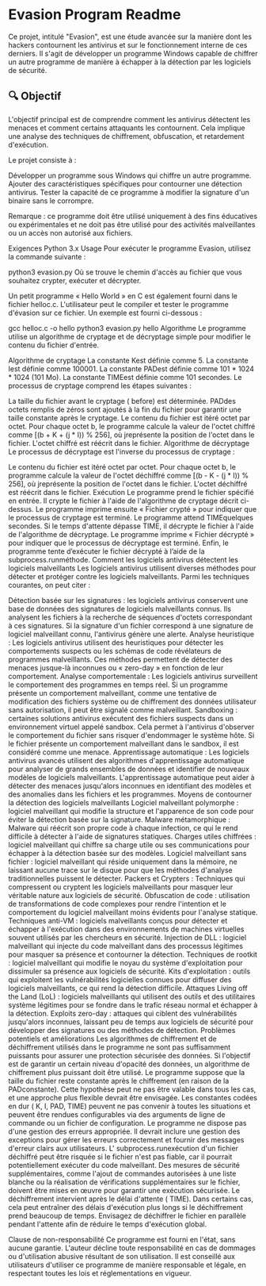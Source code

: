 # Evasion Program Readme

Ce projet, intitulé "Evasion", est une étude avancée sur la manière dont les hackers contournent les antivirus et sur le fonctionnement interne de ces derniers. Il s'agit de développer un programme Windows capable de chiffrer un autre programme de manière à échapper à la détection par les logiciels de sécurité.

## 🔍 Objectif
L'objectif principal est de comprendre comment les antivirus détectent les menaces et comment certains attaquants les contournent. Cela implique une analyse des techniques de chiffrement, obfuscation, et retardement d'exécution.

Le projet consiste à :

Développer un programme sous Windows qui chiffre un autre programme.
Ajouter des caractéristiques spécifiques pour contourner une détection antivirus.
Tester la capacité de ce programme à modifier la signature d'un binaire sans le corrompre.

Remarque : ce programme doit être utilisé uniquement à des fins éducatives ou expérimentales et ne doit pas être utilisé pour des activités malveillantes ou un accès non autorisé aux fichiers.

Exigences
Python 3.x
Usage
Pour exécuter le programme Evasion, utilisez la commande suivante :

python3 evasion.py <file>
Où <file>se trouve le chemin d'accès au fichier que vous souhaitez crypter, exécuter et décrypter.

Un petit programme « Hello World » en C est également fourni dans le fichier helloc.c. L'utilisateur peut le compiler et tester le programme d'évasion sur ce fichier. Un exemple est fourni ci-dessous :

gcc helloc.c -o hello
python3 evasion.py hello
Algorithme
Le programme utilise un algorithme de cryptage et de décryptage simple pour modifier le contenu du fichier d'entrée.

Algorithme de cryptage
La constante Kest définie comme 5.
La constante Iest définie comme 100001.
La constante PADest définie comme 101 * 1024 * 1024 (101 Mo).
La constante TIMEest définie comme 101 secondes.
Le processus de cryptage comprend les étapes suivantes :

La taille du fichier avant le cryptage ( before) est déterminée.
PADdes octets remplis de zéros sont ajoutés à la fin du fichier pour garantir une taille constante après le cryptage.
Le contenu du fichier est itéré octet par octet.
Pour chaque octet b, le programme calcule la valeur de l'octet chiffré comme [(b + K + (j * I)) % 256], où jreprésente la position de l'octet dans le fichier.
L'octet chiffré est réécrit dans le fichier.
Algorithme de décryptage
Le processus de décryptage est l'inverse du processus de cryptage :

Le contenu du fichier est itéré octet par octet.
Pour chaque octet b, le programme calcule la valeur de l'octet déchiffré comme [(b - K - (j * I)) % 256], où jreprésente la position de l'octet dans le fichier.
L'octet déchiffré est réécrit dans le fichier.
Exécution
Le programme prend le fichier spécifié en entrée.
Il crypte le fichier à l'aide de l'algorithme de cryptage décrit ci-dessus.
Le programme imprime ensuite « Fichier crypté » pour indiquer que le processus de cryptage est terminé.
Le programme attend TIMEquelques secondes.
Si le temps d'attente dépasse TIME, il décrypte le fichier à l'aide de l'algorithme de décryptage.
Le programme imprime « Fichier décrypté » pour indiquer que le processus de décryptage est terminé.
Enfin, le programme tente d’exécuter le fichier décrypté à l’aide de la subprocess.runméthode.
Comment les logiciels antivirus détectent les logiciels malveillants
Les logiciels antivirus utilisent diverses méthodes pour détecter et protéger contre les logiciels malveillants. Parmi les techniques courantes, on peut citer :

Détection basée sur les signatures : les logiciels antivirus conservent une base de données des signatures de logiciels malveillants connus. Ils analysent les fichiers à la recherche de séquences d'octets correspondant à ces signatures. Si la signature d'un fichier correspond à une signature de logiciel malveillant connu, l'antivirus génère une alerte.
Analyse heuristique : Les logiciels antivirus utilisent des heuristiques pour détecter les comportements suspects ou les schémas de code révélateurs de programmes malveillants. Ces méthodes permettent de détecter des menaces jusque-là inconnues ou « zero-day » en fonction de leur comportement.
Analyse comportementale : Les logiciels antivirus surveillent le comportement des programmes en temps réel. Si un programme présente un comportement malveillant, comme une tentative de modification des fichiers système ou de chiffrement des données utilisateur sans autorisation, il peut être signalé comme malveillant.
Sandboxing : certaines solutions antivirus exécutent des fichiers suspects dans un environnement virtuel appelé sandbox. Cela permet à l'antivirus d'observer le comportement du fichier sans risquer d'endommager le système hôte. Si le fichier présente un comportement malveillant dans le sandbox, il est considéré comme une menace.
Apprentissage automatique : Les logiciels antivirus avancés utilisent des algorithmes d'apprentissage automatique pour analyser de grands ensembles de données et identifier de nouveaux modèles de logiciels malveillants. L'apprentissage automatique peut aider à détecter des menaces jusqu'alors inconnues en identifiant des modèles et des anomalies dans les fichiers et les programmes.
Moyens de contourner la détection des logiciels malveillants
Logiciel malveillant polymorphe : logiciel malveillant qui modifie la structure et l'apparence de son code pour éviter la détection basée sur la signature.
Malware métamorphique : Malware qui réécrit son propre code à chaque infection, ce qui le rend difficile à détecter à l'aide de signatures statiques.
Charges utiles chiffrées : logiciel malveillant qui chiffre sa charge utile ou ses communications pour échapper à la détection basée sur des modèles.
Logiciel malveillant sans fichier : logiciel malveillant qui réside uniquement dans la mémoire, ne laissant aucune trace sur le disque pour que les méthodes d'analyse traditionnelles puissent le détecter.
Packers et Crypters : Techniques qui compressent ou cryptent les logiciels malveillants pour masquer leur véritable nature aux logiciels de sécurité.
Obfuscation de code : utilisation de transformations de code complexes pour rendre l'intention et le comportement du logiciel malveillant moins évidents pour l'analyse statique.
Techniques anti-VM : logiciels malveillants conçus pour détecter et échapper à l'exécution dans des environnements de machines virtuelles souvent utilisés par les chercheurs en sécurité.
Injection de DLL : logiciel malveillant qui injecte du code malveillant dans des processus légitimes pour masquer sa présence et contourner la détection.
Techniques de rootkit : logiciel malveillant qui modifie le noyau du système d'exploitation pour dissimuler sa présence aux logiciels de sécurité.
Kits d'exploitation : outils qui exploitent les vulnérabilités logicielles connues pour diffuser des logiciels malveillants, ce qui rend la détection difficile.
Attaques Living off the Land (LoL) : logiciels malveillants qui utilisent des outils et des utilitaires système légitimes pour se fondre dans le trafic réseau normal et échapper à la détection.
Exploits zero-day : attaques qui ciblent des vulnérabilités jusqu'alors inconnues, laissant peu de temps aux logiciels de sécurité pour développer des signatures ou des méthodes de détection.
Problèmes potentiels et améliorations
Les algorithmes de chiffrement et de déchiffrement utilisés dans le programme ne sont pas suffisamment puissants pour assurer une protection sécurisée des données. Si l'objectif est de garantir un certain niveau d'opacité des données, un algorithme de chiffrement plus puissant doit être utilisé.
Le programme suppose que la taille du fichier reste constante après le chiffrement (en raison de la PADconstante). Cette hypothèse peut ne pas être valable dans tous les cas, et une approche plus flexible devrait être envisagée.
Les constantes codées en dur ( K, I, PAD, TIME) peuvent ne pas convenir à toutes les situations et peuvent être rendues configurables via des arguments de ligne de commande ou un fichier de configuration.
Le programme ne dispose pas d'une gestion des erreurs appropriée. Il devrait inclure une gestion des exceptions pour gérer les erreurs correctement et fournir des messages d'erreur clairs aux utilisateurs.
L' subprocess.runexécution d'un fichier déchiffré peut être risquée si le fichier n'est pas fiable, car il pourrait potentiellement exécuter du code malveillant. Des mesures de sécurité supplémentaires, comme l'ajout de commandes autorisées à une liste blanche ou la réalisation de vérifications supplémentaires sur le fichier, doivent être mises en œuvre pour garantir une exécution sécurisée.
Le déchiffrement intervient après le délai d'attente ( TIME). Dans certains cas, cela peut entraîner des délais d'exécution plus longs si le déchiffrement prend beaucoup de temps. Envisagez de déchiffrer le fichier en parallèle pendant l'attente afin de réduire le temps d'exécution global.

Clause de non-responsabilité
Ce programme est fourni en l'état, sans aucune garantie. L'auteur décline toute responsabilité en cas de dommages ou d'utilisation abusive résultant de son utilisation. Il est conseillé aux utilisateurs d'utiliser ce programme de manière responsable et légale, en respectant toutes les lois et réglementations en vigueur.